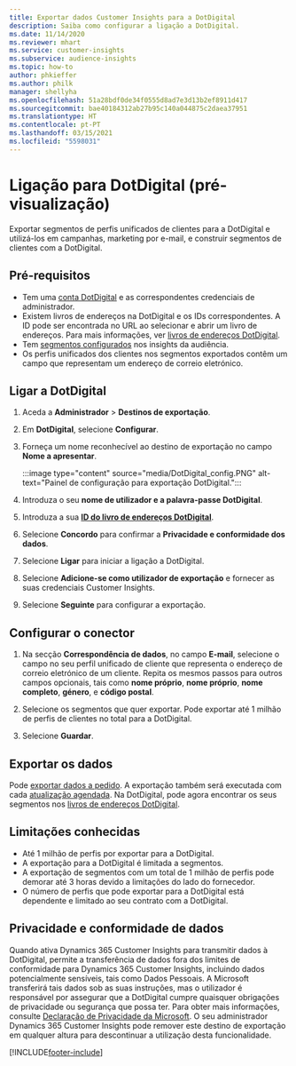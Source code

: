 ```yaml
---
title: Exportar dados Customer Insights para a DotDigital
description: Saiba como configurar a ligação a DotDigital.
ms.date: 11/14/2020
ms.reviewer: mhart
ms.service: customer-insights
ms.subservice: audience-insights
ms.topic: how-to
author: phkieffer
ms.author: philk
manager: shellyha
ms.openlocfilehash: 51a28bdf0de34f0555d8ad7e3d13b2ef8911d417
ms.sourcegitcommit: bae40184312ab27b95c140a044875c2daea37951
ms.translationtype: HT
ms.contentlocale: pt-PT
ms.lasthandoff: 03/15/2021
ms.locfileid: "5598031"
---
```

# <a name="connector-for-dotdigital-preview"></a>Ligação para DotDigital (pré-visualização)

Exportar segmentos de perfis unificados de clientes para a DotDigital e utilizá-los em campanhas, marketing por e-mail, e construir segmentos de clientes com a DotDigital. 

## <a name="prerequisites"></a>Pré-requisitos

-   Tem uma [conta DotDigital](https://dotdigital.com/) e as correspondentes credenciais de administrador.
-   Existem livros de endereços na DotDigital e os IDs correspondentes. A ID pode ser encontrada no URL ao selecionar e abrir um livro de endereços. Para mais informações, ver [livros de endereços DotDigital](https://support.dotdigital.com/hc/articles/212211968-Creating-an-address-book).
-   Tem [segmentos configurados](segments.md) nos insights da audiência.
-   Os perfis unificados dos clientes nos segmentos exportados contêm um campo que representam um endereço de correio eletrónico.

## <a name="connect-to-dotdigital"></a>Ligar a DotDigital

1. Aceda a **Administrador** > **Destinos de exportação**.

1. Em **DotDigital**, selecione **Configurar**.

1. Forneça um nome reconhecível ao destino de exportação no campo **Nome a apresentar**.

   :::image type="content" source="media/DotDigital_config.PNG" alt-text="Painel de configuração para exportação DotDigital.":::

1. Introduza o seu **nome de utilizador e a palavra-passe DotDigital**.

1. Introduza a sua **[ID do livro de endereços DotDigital](https://support.dotdigital.com/hc/articles/212211968-Creating-an-address-book)**.

1. Selecione **Concordo** para confirmar a **Privacidade e conformidade dos dados**.

1. Selecione **Ligar** para iniciar a ligação a DotDigital.

1. Selecione **Adicione-se como utilizador de exportação** e fornecer as suas credenciais Customer Insights.

1. Selecione **Seguinte** para configurar a exportação.

## <a name="configure-the-connector"></a>Configurar o conector

1. Na secção **Correspondência de dados**, no campo **E-mail**, selecione o campo no seu perfil unificado de cliente que representa o endereço de correio eletrónico de um cliente. Repita os mesmos passos para outros campos opcionais, tais como **nome próprio**, **nome próprio**, **nome completo**, **género**, e **código postal**.

1. Selecione os segmentos que quer exportar. Pode exportar até 1 milhão de perfis de clientes no total para a DotDigital.

1. Selecione **Guardar**.

## <a name="export-the-data"></a>Exportar os dados

Pode [exportar dados a pedido](export-destinations.md). A exportação também será executada com cada [atualização agendada](system.md#schedule-tab). Na DotDigital, pode agora encontrar os seus segmentos nos [livros de endereços DotDigital](https://support.dotdigital.com/hc/articles/212211968-Creating-an-address-book).

## <a name="known-limitations"></a>Limitações conhecidas

- Até 1 milhão de perfis por exportar para a DotDigital.
- A exportação para a DotDigital é limitada a segmentos.
- A exportação de segmentos com um total de 1 milhão de perfis pode demorar até 3 horas devido a limitações do lado do fornecedor. 
- O número de perfis que pode exportar para a DotDigital está dependente e limitado ao seu contrato com a DotDigital.

## <a name="data-privacy-and-compliance"></a>Privacidade e conformidade de dados

Quando ativa Dynamics 365 Customer Insights para transmitir dados à DotDigital, permite a transferência de dados fora dos limites de conformidade para Dynamics 365 Customer Insights, incluindo dados potencialmente sensíveis, tais como Dados Pessoais. A Microsoft transferirá tais dados sob as suas instruções, mas o utilizador é responsável por assegurar que a DotDigital cumpre quaisquer obrigações de privacidade ou segurança que possa ter. Para obter mais informações, consulte [Declaração de Privacidade da Microsoft](https://go.microsoft.com/fwlink/?linkid=396732).
O seu administrador Dynamics 365 Customer Insights pode remover este destino de exportação em qualquer altura para descontinuar a utilização desta funcionalidade.


[!INCLUDE[footer-include](../includes/footer-banner.md)]